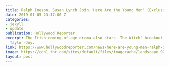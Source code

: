 ```yaml
---
title: Ralph Ineson, Susan Lynch Join 'Here Are the Young Men' (Exclusive)
date: 2019-01-05 23:17:00 Z
categories:
- jekyll
- update
publication: Hollywood Reporter
excerpt: The Irish coming-of-age drama also stars 'The Witch' breakout actress, Anya
  Taylor-Joy.
link: https://www.hollywoodreporter.com/news/here-are-young-men-ralph-ineson-susan-lynch-join-cast-1145987
image: https://cdn1.thr.com/sites/default/files/imagecache/landscape_928x523/2018/09/ralph_ineson_and_susan_lynch_-getty-split-h_2018.jpg
layout: post
---
```


